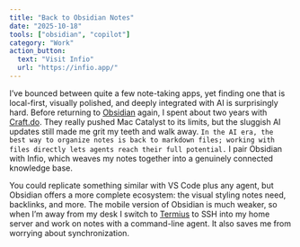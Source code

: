 ```yaml
---
title: "Back to Obsidian Notes"
date: "2025-10-18"
tools: ["obsidian", "copilot"]
category: "Work"
action_button:
  text: "Visit Infio"
  url: "https://infio.app/"
---
```


I’ve bounced between quite a few note-taking apps, yet finding one that is local-first, visually polished, and deeply integrated with AI is surprisingly hard. Before returning to [Obsidian](https://obsidian.md/) again, I spent about two years with [Craft.do](https://www.craft.do/). They really pushed Mac Catalyst to its limits, but the sluggish AI updates still made me grit my teeth and walk away. `In the AI era, the best way to organize notes is back to markdown files; working with files directly lets agents reach their full potential.` I pair Obsidian with Infio, which weaves my notes together into a genuinely connected knowledge base.

You could replicate something similar with VS Code plus any agent, but Obsidian offers a more complete ecosystem: the visual styling notes need, backlinks, and more. The mobile version of Obsidian is much weaker, so when I’m away from my desk I switch to [Termius](https://termius.com/index.html) to SSH into my home server and work on notes with a command-line agent. It also saves me from worrying about synchronization.

